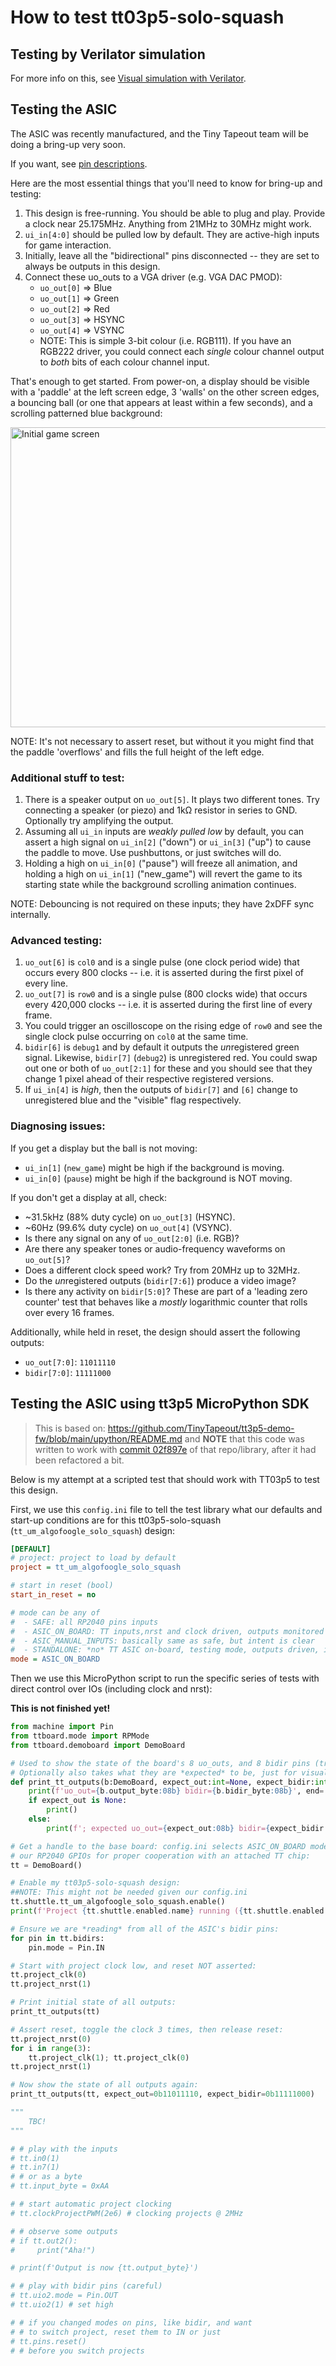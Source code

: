 # How to test tt03p5-solo-squash

## Testing by Verilator simulation

For more info on this, see [Visual simulation with Verilator](https://github.com/algofoogle/solo_squash#visual-simulation-with-verilator).


## Testing the ASIC

The ASIC was recently manufactured, and the Tiny Tapeout team will be doing a bring-up very soon.

If you want, see [pin descriptions](https://github.com/algofoogle/tt03p5-solo-squash/blob/163eb866e6f9eb7d51b215f075e0b5d8e652645a/info.yaml#L116-L145).

Here are the most essential things that you'll need to know for bring-up and testing:

1.  This design is free-running. You should be able to plug and play. Provide a clock near 25.175MHz. Anything from 21MHz to 30MHz might work.
2.  `ui_in[4:0]` should be pulled low by default. They are active-high inputs for game interaction.
3.  Initially, leave all the "bidirectional" pins disconnected -- they are set to always  be outputs in this design.
4.  Connect these uo_outs to a VGA driver (e.g. VGA DAC PMOD):
    *   `uo_out[0]` => Blue
    *   `uo_out[1]` => Green
    *   `uo_out[2]` => Red
    *   `uo_out[3]` => HSYNC
    *   `uo_out[4]` => VSYNC
    *   NOTE: This is simple 3-bit colour (i.e. RGB111). If you have an RGB222 driver, you could connect each *single* colour channel output to *both* bits of each colour channel input.

That's enough to get started. From power-on, a display should be visible with a 'paddle' at the left screen edge, 3 'walls' on the other screen edges, a bouncing ball (or one that appears at least within a few seconds), and a scrolling patterned blue background:

<img src="./new-game-screen.png" width="640" height="480" alt="Initial game screen" />

NOTE: It's not necessary to assert reset, but without it you might find that the paddle 'overflows' and fills the full height of the left edge.

### Additional stuff to test:

1.  There is a speaker output on `uo_out[5]`. It plays two different tones. Try connecting a speaker (or piezo) and 1k&ohm; resistor in series to GND. Optionally try amplifying the output.
2.  Assuming all `ui_in` inputs are *weakly pulled low* by default, you can assert a high signal on `ui_in[2]` ("down") or `ui_in[3]` ("up") to cause the paddle to move. Use pushbuttons, or just switches will do.
3.  Holding a high on `ui_in[0]` ("pause") will freeze all animation, and holding a high on `ui_in[1]` ("new_game") will revert the game to its starting state while the background scrolling animation continues.

NOTE: Debouncing is not required on these inputs; they have 2xDFF sync internally.

### Advanced testing:

1.  `uo_out[6]` is `col0` and is a single pulse (one clock period wide) that occurs every 800 clocks -- i.e. it is asserted during the first pixel of every line.
2.  `uo_out[7]` is `row0` and is a single pulse (800 clocks wide) that occurs every 420,000 clocks -- i.e. it is asserted during the first line of every frame.
3.  You could trigger an oscilloscope on the rising edge of `row0` and see the single clock pulse occurring on `col0` at the same time.
4.  `bidir[6]` is `debug1` and by default it outputs the *un*registered green signal. Likewise, `bidir[7]` (`debug2`) is unregistered red. You could swap out one or both of `uo_out[2:1]` for these and you should see that they change 1 pixel ahead of their respective registered versions.
5.  If `ui_in[4]` is *high*, then the outputs of `bidir[7]` and `[6]` change to unregistered blue and the "visible" flag respectively.

### Diagnosing issues:

If you get a display but the ball is not moving:
*   `ui_in[1]` (`new_game`) might be high if the background is moving.
*   `ui_in[0]` (`pause`) might be high if the background is NOT moving.

If you don't get a display at all, check:
*   ~31.5kHz (88% duty cycle) on `uo_out[3]` (HSYNC).
*   ~60Hz (99.6% duty cycle) on `uo_out[4]` (VSYNC).
*   Is there any signal on any of `uo_out[2:0]` (i.e. RGB)?
*   Are there any speaker tones or audio-frequency waveforms on `uo_out[5]`?
*   Does a different clock speed work? Try from 20MHz up to 32MHz.
*   Do the *un*registered outputs (`bidir[7:6]`) produce a video image?
*   Is there any activity on `bidir[5:0]`? These are part of a 'leading zero counter' test that behaves like a *mostly* logarithmic counter that rolls over every 16 frames.

Additionally, while held in reset, the design should assert the following outputs:
*   `uo_out[7:0]`: `11011110`
*   `bidir[7:0]`: `11111000`


## Testing the ASIC using tt3p5 MicroPython SDK

> This is based on: https://github.com/TinyTapeout/tt3p5-demo-fw/blob/main/upython/README.md and **NOTE** that this code was written to work with [commit 02f897e](https://github.com/TinyTapeout/tt3p5-demo-fw/commit/02f897eb6741680895554e88dd276d9f4f954e9d) of that repo/library, after it had been refactored a bit.

Below is my attempt at a scripted test that should work with TT03p5 to test this design.

First, we use this `config.ini` file to tell the test library what our defaults and start-up conditions are for this tt03p5-solo-squash (`tt_um_algofoogle_solo_squash`) design:

```ini
[DEFAULT]
# project: project to load by default
project = tt_um_algofoogle_solo_squash

# start in reset (bool)
start_in_reset = no

# mode can be any of
#  - SAFE: all RP2040 pins inputs
#  - ASIC_ON_BOARD: TT inputs,nrst and clock driven, outputs monitored
#  - ASIC_MANUAL_INPUTS: basically same as safe, but intent is clear
#  - STANDALONE: *no* TT ASIC on-board, testing mode, outputs driven, inputs monitored
mode = ASIC_ON_BOARD
```

Then we use this MicroPython script to run the specific series of tests with direct control over IOs (including clock and nrst):

**This is not finished yet!**

```python
from machine import Pin
from ttboard.mode import RPMode
from ttboard.demoboard import DemoBoard

# Used to show the state of the board's 8 uo_outs, and 8 bidir pins (treated also as outputs).
# Optionally also takes what they are *expected* to be, just for visual comparison.
def print_tt_outputs(b:DemoBoard, expect_out:int=None, expect_bidir:int=None):
    print(f'uo_out={b.output_byte:08b} bidir={b.bidir_byte:08b}', end='')
    if expect_out is None:
        print()
    else:
        print(f'; expected uo_out={expect_out:08b} bidir={expect_bidir:08b}')

# Get a handle to the base board: config.ini selects ASIC_ON_BOARD mode to configure
# our RP2040 GPIOs for proper cooperation with an attached TT chip:
tt = DemoBoard()

# Enable my tt03p5-solo-squash design:
##NOTE: This might not be needed given our config.ini
tt.shuttle.tt_um_algofoogle_solo_squash.enable()
print(f'Project {tt.shuttle.enabled.name} running ({tt.shuttle.enabled.repo})')

# Ensure we are *reading* from all of the ASIC's bidir pins:
for pin in tt.bidirs:
    pin.mode = Pin.IN

# Start with project clock low, and reset NOT asserted:
tt.project_clk(0)
tt.project_nrst(1)

# Print initial state of all outputs:
print_tt_outputs(tt)

# Assert reset, toggle the clock 3 times, then release reset:
tt.project_nrst(0)
for i in range(3):
    tt.project_clk(1); tt.project_clk(0)
tt.project_nrst(1)

# Now show the state of all outputs again:
print_tt_outputs(tt, expect_out=0b11011110, expect_bidir=0b11111000)

"""
    TBC!
"""

# # play with the inputs
# tt.in0(1)
# tt.in7(1)
# # or as a byte
# tt.input_byte = 0xAA

# # start automatic project clocking
# tt.clockProjectPWM(2e6) # clocking projects @ 2MHz

# # observe some outputs
# if tt.out2():
#     print("Aha!")

# print(f'Output is now {tt.output_byte}')

# # play with bidir pins (careful)
# tt.uio2.mode = Pin.OUT
# tt.uio2(1) # set high

# # if you changed modes on pins, like bidir, and want 
# # to switch project, reset them to IN or just
# tt.pins.reset() 
# # before you switch projects

```

